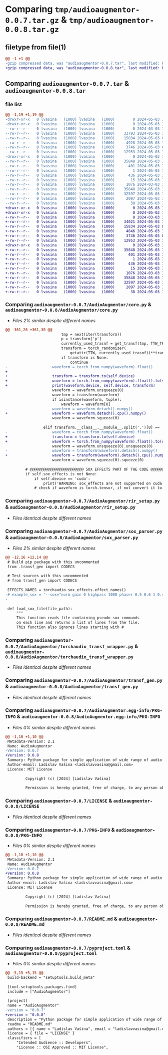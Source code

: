 # Comparing `tmp/audioaugmentor-0.0.7.tar.gz` & `tmp/audioaugmentor-0.0.8.tar.gz`

## filetype from file(1)

```diff
@@ -1 +1 @@
-gzip compressed data, was "audioaugmentor-0.0.7.tar", last modified: Fri May  3 15:08:47 2024, max compression
+gzip compressed data, was "audioaugmentor-0.0.8.tar", last modified: Fri May  3 16:36:48 2024, max compression
```

## Comparing `audioaugmentor-0.0.7.tar` & `audioaugmentor-0.0.8.tar`

### file list

```diff
@@ -1,19 +1,19 @@
-drwxr-xr-x   0 lvasina   (1000) lvasina   (1000)        0 2024-05-03 15:08:47.297405 audioaugmentor-0.0.7/
-drwxr-xr-x   0 lvasina   (1000) lvasina   (1000)        0 2024-05-03 15:08:47.296405 audioaugmentor-0.0.7/AudioAugmentor/
--rw-r--r--   0 lvasina   (1000) lvasina   (1000)        0 2024-03-03 18:59:40.000000 audioaugmentor-0.0.7/AudioAugmentor/__init__.py
--rw-r--r--   0 lvasina   (1000) lvasina   (1000)    33793 2024-05-03 15:08:20.000000 audioaugmentor-0.0.7/AudioAugmentor/core.py
--rw-r--r--   0 lvasina   (1000) lvasina   (1000)    15834 2024-05-03 07:14:40.000000 audioaugmentor-0.0.7/AudioAugmentor/rir_setup.py
--rw-r--r--   0 lvasina   (1000) lvasina   (1000)     4928 2024-05-03 15:08:37.000000 audioaugmentor-0.0.7/AudioAugmentor/sox_parser.py
--rw-r--r--   0 lvasina   (1000) lvasina   (1000)     3746 2024-05-03 07:03:31.000000 audioaugmentor-0.0.7/AudioAugmentor/torchaudio_transf_wrapper.py
--rw-r--r--   0 lvasina   (1000) lvasina   (1000)    12953 2024-05-03 15:08:30.000000 audioaugmentor-0.0.7/AudioAugmentor/transf_gen.py
-drwxr-xr-x   0 lvasina   (1000) lvasina   (1000)        0 2024-05-03 15:08:47.296405 audioaugmentor-0.0.7/AudioAugmentor.egg-info/
--rw-r--r--   0 lvasina   (1000) lvasina   (1000)    35848 2024-05-03 15:08:47.000000 audioaugmentor-0.0.7/AudioAugmentor.egg-info/PKG-INFO
--rw-r--r--   0 lvasina   (1000) lvasina   (1000)      401 2024-05-03 15:08:47.000000 audioaugmentor-0.0.7/AudioAugmentor.egg-info/SOURCES.txt
--rw-r--r--   0 lvasina   (1000) lvasina   (1000)        1 2024-05-03 15:08:47.000000 audioaugmentor-0.0.7/AudioAugmentor.egg-info/dependency_links.txt
--rw-r--r--   0 lvasina   (1000) lvasina   (1000)      436 2024-05-03 15:08:47.000000 audioaugmentor-0.0.7/AudioAugmentor.egg-info/requires.txt
--rw-r--r--   0 lvasina   (1000) lvasina   (1000)       15 2024-05-03 15:08:47.000000 audioaugmentor-0.0.7/AudioAugmentor.egg-info/top_level.txt
--rw-r--r--   0 lvasina   (1000) lvasina   (1000)     1076 2024-03-03 15:53:56.000000 audioaugmentor-0.0.7/LICENSE
--rw-r--r--   0 lvasina   (1000) lvasina   (1000)    35848 2024-05-03 15:08:47.297405 audioaugmentor-0.0.7/PKG-INFO
--rw-r--r--   0 lvasina   (1000) lvasina   (1000)    32597 2024-05-03 14:34:45.000000 audioaugmentor-0.0.7/README.md
--rw-r--r--   0 lvasina   (1000) lvasina   (1000)     2097 2024-05-03 15:03:20.000000 audioaugmentor-0.0.7/pyproject.toml
--rw-r--r--   0 lvasina   (1000) lvasina   (1000)       38 2024-05-03 15:08:47.297405 audioaugmentor-0.0.7/setup.cfg
+drwxr-xr-x   0 lvasina   (1000) lvasina   (1000)        0 2024-05-03 16:36:48.351752 audioaugmentor-0.0.8/
+drwxr-xr-x   0 lvasina   (1000) lvasina   (1000)        0 2024-05-03 16:36:48.350752 audioaugmentor-0.0.8/AudioAugmentor/
+-rw-r--r--   0 lvasina   (1000) lvasina   (1000)        0 2024-03-03 18:59:40.000000 audioaugmentor-0.0.8/AudioAugmentor/__init__.py
+-rw-r--r--   0 lvasina   (1000) lvasina   (1000)    34021 2024-05-03 16:35:00.000000 audioaugmentor-0.0.8/AudioAugmentor/core.py
+-rw-r--r--   0 lvasina   (1000) lvasina   (1000)    15834 2024-05-03 07:14:40.000000 audioaugmentor-0.0.8/AudioAugmentor/rir_setup.py
+-rw-r--r--   0 lvasina   (1000) lvasina   (1000)     4846 2024-05-03 16:35:24.000000 audioaugmentor-0.0.8/AudioAugmentor/sox_parser.py
+-rw-r--r--   0 lvasina   (1000) lvasina   (1000)     3746 2024-05-03 07:03:31.000000 audioaugmentor-0.0.8/AudioAugmentor/torchaudio_transf_wrapper.py
+-rw-r--r--   0 lvasina   (1000) lvasina   (1000)    12953 2024-05-03 16:35:07.000000 audioaugmentor-0.0.8/AudioAugmentor/transf_gen.py
+drwxr-xr-x   0 lvasina   (1000) lvasina   (1000)        0 2024-05-03 16:36:48.351752 audioaugmentor-0.0.8/AudioAugmentor.egg-info/
+-rw-r--r--   0 lvasina   (1000) lvasina   (1000)    35848 2024-05-03 16:36:48.000000 audioaugmentor-0.0.8/AudioAugmentor.egg-info/PKG-INFO
+-rw-r--r--   0 lvasina   (1000) lvasina   (1000)      401 2024-05-03 16:36:48.000000 audioaugmentor-0.0.8/AudioAugmentor.egg-info/SOURCES.txt
+-rw-r--r--   0 lvasina   (1000) lvasina   (1000)        1 2024-05-03 16:36:48.000000 audioaugmentor-0.0.8/AudioAugmentor.egg-info/dependency_links.txt
+-rw-r--r--   0 lvasina   (1000) lvasina   (1000)      436 2024-05-03 16:36:48.000000 audioaugmentor-0.0.8/AudioAugmentor.egg-info/requires.txt
+-rw-r--r--   0 lvasina   (1000) lvasina   (1000)       15 2024-05-03 16:36:48.000000 audioaugmentor-0.0.8/AudioAugmentor.egg-info/top_level.txt
+-rw-r--r--   0 lvasina   (1000) lvasina   (1000)     1076 2024-03-03 15:53:56.000000 audioaugmentor-0.0.8/LICENSE
+-rw-r--r--   0 lvasina   (1000) lvasina   (1000)    35848 2024-05-03 16:36:48.351752 audioaugmentor-0.0.8/PKG-INFO
+-rw-r--r--   0 lvasina   (1000) lvasina   (1000)    32597 2024-05-03 14:34:45.000000 audioaugmentor-0.0.8/README.md
+-rw-r--r--   0 lvasina   (1000) lvasina   (1000)     2097 2024-05-03 16:36:43.000000 audioaugmentor-0.0.8/pyproject.toml
+-rw-r--r--   0 lvasina   (1000) lvasina   (1000)       38 2024-05-03 16:36:48.351752 audioaugmentor-0.0.8/setup.cfg
```

### Comparing `audioaugmentor-0.0.7/AudioAugmentor/core.py` & `audioaugmentor-0.0.8/AudioAugmentor/core.py`

 * *Files 2% similar despite different names*

```diff
@@ -361,26 +361,30 @@
                         tmp = next(iter(transform))
                         p = transform['p']
                         currently_used_trasnf = get_transf(tmp, TTW_TRANSF)
                         transform = torch_randomizer(
                             getattr(TTW, currently_used_trasnf)(**transform[tmp]), p=p)
                         if transform is None:
                             continue
-                    waveform = torch.from_numpy(waveform).float()
+
+                    transform = transform.to(self.device)
+                    waveform = torch.from_numpy(waveform).float().to(self.device)
+                    print(waveform.device, self.device, transform)
                     waveform = waveform.unsqueeze(0)
                     waveform = transform(waveform)
                     if isinstance(waveform, tuple):
                         waveform = waveform[0]
-                    waveform = waveform.detach().numpy()
+                    waveform = waveform.detach().cpu().numpy()
                     waveform = waveform.squeeze(0)
 
                 elif transform.__class__.__module__.split('.')[0] == 'torch_audiomentations':
-                    waveform = torch.from_numpy(waveform).float()
+                    transform = transform.to(self.device)
+                    waveform = torch.from_numpy(waveform).float().to(self.device)
                     waveform = waveform.unsqueeze(0).unsqueeze(0)
-                    waveform = transform(waveform).detach().numpy()
+                    waveform = transform(waveform).detach().cpu().numpy()
                     waveform = waveform.squeeze(0).squeeze(0)
 
         # @@@@@@@@@@@@@@@@@@@@@@@@ SOX EFFECTS PART OF THE CODE @@@@@@@@@@@@@@@@@@@@@@@@@@@@@@@@@@@@@@@@
         if self.sox_effects is not None:
             if self.device == 'cuda':
                 print('WARNING: sox_effects are not supported on cuda!\n\t Using cpu.')
             # check if waveform is torch.tensor, if not convert it to torch.tensor
```

### Comparing `audioaugmentor-0.0.7/AudioAugmentor/rir_setup.py` & `audioaugmentor-0.0.8/AudioAugmentor/rir_setup.py`

 * *Files identical despite different names*

### Comparing `audioaugmentor-0.0.7/AudioAugmentor/sox_parser.py` & `audioaugmentor-0.0.8/AudioAugmentor/sox_parser.py`

 * *Files 2% similar despite different names*

```diff
@@ -12,16 +12,14 @@
 # Build pip package with this uncommented
 from .transf_gen import CODECS
 
 # Test sources with this uncommented
 # from transf_gen import CODECS
 
 EFFECTS_NAMES = torchaudio.sox_effects.effect_names()
-# example_sox = '--sox="norm gain 0 highpass 1000 phaser 0.5 0.6 1 0.45 0.6 -s"'
-
 
 def load_sox_file(file_path):
     """
     This function reads file containing pseudo-sox commands
     on each line and returns a list of lines from the file.
     This function also ignores lines starting with #
```

### Comparing `audioaugmentor-0.0.7/AudioAugmentor/torchaudio_transf_wrapper.py` & `audioaugmentor-0.0.8/AudioAugmentor/torchaudio_transf_wrapper.py`

 * *Files identical despite different names*

### Comparing `audioaugmentor-0.0.7/AudioAugmentor/transf_gen.py` & `audioaugmentor-0.0.8/AudioAugmentor/transf_gen.py`

 * *Files identical despite different names*

### Comparing `audioaugmentor-0.0.7/AudioAugmentor.egg-info/PKG-INFO` & `audioaugmentor-0.0.8/AudioAugmentor.egg-info/PKG-INFO`

 * *Files 0% similar despite different names*

```diff
@@ -1,10 +1,10 @@
 Metadata-Version: 2.1
 Name: AudioAugmentor
-Version: 0.0.7
+Version: 0.0.8
 Summary: Python package for simple application of wide range of audio augmentations.
 Author-email: Ladislav Vašina <ladislavvasina@gmail.com>
 License: MIT License
         
         Copyright (c) [2024] [Ladislav Vašina]
         
         Permission is hereby granted, free of charge, to any person obtaining a copy
```

### Comparing `audioaugmentor-0.0.7/LICENSE` & `audioaugmentor-0.0.8/LICENSE`

 * *Files identical despite different names*

### Comparing `audioaugmentor-0.0.7/PKG-INFO` & `audioaugmentor-0.0.8/PKG-INFO`

 * *Files 0% similar despite different names*

```diff
@@ -1,10 +1,10 @@
 Metadata-Version: 2.1
 Name: AudioAugmentor
-Version: 0.0.7
+Version: 0.0.8
 Summary: Python package for simple application of wide range of audio augmentations.
 Author-email: Ladislav Vašina <ladislavvasina@gmail.com>
 License: MIT License
         
         Copyright (c) [2024] [Ladislav Vašina]
         
         Permission is hereby granted, free of charge, to any person obtaining a copy
```

### Comparing `audioaugmentor-0.0.7/README.md` & `audioaugmentor-0.0.8/README.md`

 * *Files identical despite different names*

### Comparing `audioaugmentor-0.0.7/pyproject.toml` & `audioaugmentor-0.0.8/pyproject.toml`

 * *Files 0% similar despite different names*

```diff
@@ -5,15 +5,15 @@
 build-backend = "setuptools.build_meta"
 
 [tool.setuptools.packages.find]
 include = ["AudioAugmentor"]
 
 [project]
 name = "AudioAugmentor"
-version = "0.0.7"
+version = "0.0.8"
 description = "Python package for simple application of wide range of audio augmentations."
 readme = "README.md"
 authors = [{ name = "Ladislav Vašina", email = "ladislavvasina@gmail.com"}]
 license = { file = "LICENSE" }
 classifiers = [
     "Intended Audience :: Developers",
     "License :: OSI Approved :: MIT License",
```


